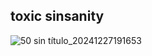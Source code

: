 toxic sinsanity
---
![50 sin título_20241227191653](https://github.com/user-attachments/assets/8d8adba7-6531-4dfd-8a83-f9691e9060d6)



